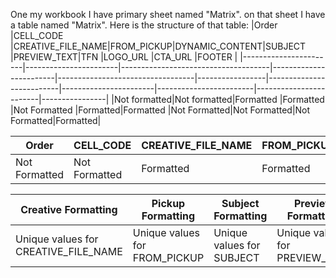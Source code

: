 One my workbook I have primary sheet named "Matrix". on that sheet I have a table named "Matrix". Here is the structure of that table:
|Order               |CELL_CODE    |CREATIVE_FILE_NAME|FROM_PICKUP|DYNAMIC_CONTENT|SUBJECT   |PREVIEW_TEXT|TFN                 |LOGO_URL       |CTA_URL         |FOOTER   |
|-----------------------|-----------------------|-------------------------------------|------------------------|----------------------------------|-----------------|--------------------------|-----------------------|------------------------|------------------------|----------------|
|Not formatted|Not formatted|Formatted                     |Formatted       |Not Formatted           |Formatted|Formatted         |Not Formatted|Not Formatted|Not Formatted|Formatted|

| Order         | CELL_CODE     | CREATIVE_FILE_NAME | FROM_PICKUP | DYNAMIC_CONTENT | SUBJECT   | PREVIEW_TEXT | TFN           | LOGO_URL      | CTA_URL       | FOOTER    |
| ------------- | ------------- | ------------------ | ----------- | --------------- | --------- | ------------ | ------------- | ------------- | ------------- | --------- |
| Not Formatted | Not Formatted | Formatted          | Formatted   | Not Formatted   | Formatted | Formatted    | Not Formatted | Not Formatted | Not Formatted | Formatted |

| Creative Formatting | Pickup Formatting | Subject Formatting | Preview Formatting | Footer Formatting |
| ------------------- | ----------------- | ------------------ | ------------------ | ----------------- |
| Unique values for CREATIVE_FILE_NAME | Unique values for FROM_PICKUP | Unique values for SUBJECT | Unique values for PREVIEW_TEXT | Unique values for FOOTER |